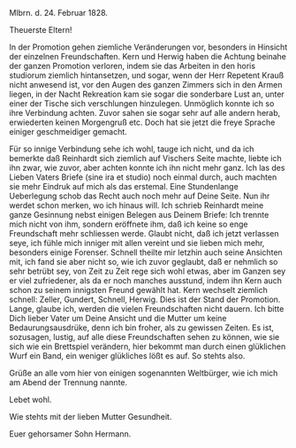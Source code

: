  Mlbrn. d. 24. Februar 1828.

Theuerste Eltern!

In der Promotion gehen ziemliche Veränderungen vor, besonders in Hinsicht der einzelnen Freundschaften. Kern und Herwig haben die Achtung beinahe der ganzen Promotion verloren, indem sie das Arbeiten in den horis studiorum ziemlich hintansetzen, und sogar, wenn der Herr Repetent Krauß nicht anwesend ist, vor den Augen des ganzen Zimmers sich in den Armen liegen, in der Nacht Rekreation kam sie sogar die sonderbare Lust an, unter einer der Tische sich verschlungen hinzulegen. Unmöglich konnte ich so ihre Verbindung achten. Zuvor sahen sie sogar sehr auf alle andern herab, erwiederten keinen Morgengruß etc. Doch hat sie jetzt die freye Sprache einiger geschmeidiger gemacht.

Für so innige Verbindung sehe ich wohl, tauge ich nicht, und da ich bemerkte daß Reinhardt sich ziemlich auf Vischers Seite machte, liebte ich ihn zwar, wie zuvor, aber achten konnte ich ihn nicht mehr ganz. Ich las des Lieben Vaters Briefe (sine ira et studio) noch einmal durch, auch machten sie mehr Eindruk auf mich als das erstemal. Eine Stundenlange Ueberlegung schob das Recht auch noch mehr auf Deine Seite. Nun ihr werdet schon merken, wo ich hinaus will. Ich schrieb Reinhardt meine ganze Gesinnung nebst einigen Belegen aus Deinem Briefe: Ich trennte mich nicht von ihm, sondern eröffnete ihm, daß ich keine so enge Freundschaft mehr schliessen werde. Glaubt nicht, daß ich jetzt verlassen seye, ich fühle mich inniger mit allen vereint und sie lieben mich mehr, besonders einige Forenser. Schnell theilte mir letzhin auch seine Ansichten mit, ich fand sie aber nicht so, wie ich zuvor geglaubt, daß er nehmlich so sehr betrübt sey, von Zeit zu Zeit rege sich wohl etwas, aber im Ganzen sey er viel zufriedener, als da er noch manches ausstund, indem ihn Kern auch schon zu seinem innigsten Freund gewählt hat. Kern wechselt ziemlich schnell: Zeller, Gundert, Schnell, Herwig. Dies ist der Stand der Promotion. Lange, glaube ich, werden die vielen Freundschaften nicht dauern. Ich bitte Dich lieber Vater um Deine Ansicht und die Mutter um keine Bedaurungsausdrüke, denn ich bin froher, als zu gewissen Zeiten. Es ist, sozusagen, lustig, auf alle diese Freundschaften sehen zu können, wie sie sich wie ein Brettspiel verändern, hier bekommt man durch einen glüklichen Wurf ein Band, ein weniger glükliches lößt es auf. So stehts also.

Grüße an alle vom hier von einigen sogenannten Weltbürger, wie ich mich am Abend der Trennung nannte.

 Lebet wohl.

Wie stehts mit der lieben Mutter Gesundheit.

 Euer gehorsamer Sohn Hermann.
